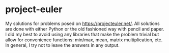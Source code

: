 # project-euler

My solutions for problems posed on https://projecteuler.net/. All solutions are done with 
either Python or the old fashioned way with pencil and paper. I did my best to avoid using 
any libraries that make the problem trivial but allow for convenience functions: min/max, mean,
matrix multiplication, etc. In general, I try not to leave the answers in any output.
